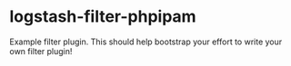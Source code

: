 # logstash-filter-phpipam
Example filter plugin. This should help bootstrap your effort to write your own filter plugin!
